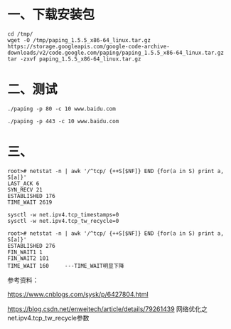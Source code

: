 # 一、下载安装包
```
cd /tmp/
wget -O /tmp/paping_1.5.5_x86-64_linux.tar.gz https://storage.googleapis.com/google-code-archive-downloads/v2/code.google.com/paping/paping_1.5.5_x86-64_linux.tar.gz
tar -zxvf paping_1.5.5_x86-64_linux.tar.gz
```

# 二、测试
```
./paping -p 80 -c 10 www.baidu.com

./paping -p 443 -c 10 www.baidu.com
```

# 三、
```
root># netstat -n | awk '/^tcp/ {++S[$NF]} END {for(a in S) print a, S[a]}'
LAST_ACK 6
SYN_RECV 21
ESTABLISHED 176
TIME_WAIT 2619

sysctl -w net.ipv4.tcp_timestamps=0
sysctl -w net.ipv4.tcp_tw_recycle=0

root># netstat -n | awk '/^tcp/ {++S[$NF]} END {for(a in S) print a, S[a]}'
ESTABLISHED 276
FIN_WAIT1 1
FIN_WAIT2 101
TIME_WAIT 160     ---TIME_WAIT明显下降
```

参考资料：

https://www.cnblogs.com/sysk/p/6427804.html

https://blog.csdn.net/enweitech/article/details/79261439  网络优化之net.ipv4.tcp_tw_recycle参数

